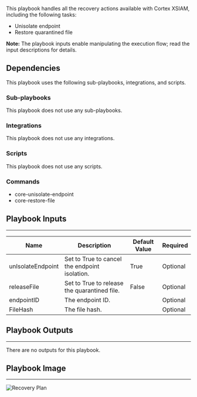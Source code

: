 This playbook handles all the recovery actions available with Cortex XSIAM, including the following tasks:
* Unisolate endpoint
* Restore quarantined file

**Note:** The playbook inputs enable manipulating the execution flow; read the input descriptions for details.

## Dependencies
This playbook uses the following sub-playbooks, integrations, and scripts.

### Sub-playbooks
This playbook does not use any sub-playbooks.

### Integrations
This playbook does not use any integrations.

### Scripts
This playbook does not use any scripts.

### Commands
* core-unisolate-endpoint
* core-restore-file

## Playbook Inputs
---

| **Name** | **Description** | **Default Value** | **Required** |
| --- | --- | --- | --- |
| unIsolateEndpoint | Set to True to cancel the endpoint isolation. | True | Optional |
| releaseFile | Set to True to release the quarantined file. | False | Optional |
| endpointID | The endpoint ID. |  | Optional |
| FileHash | The file hash. |  | Optional |

## Playbook Outputs
---
There are no outputs for this playbook.

## Playbook Image
---
![Recovery Plan](https://raw.githubusercontent.com/cvescan/cvescan/f3d7d9140f4d82efde1704ed92b8de3176c35b2e/Packs/CommonPlaybooks/doc_files/Recovery_Plan.png)
